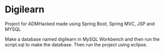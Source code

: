 # Digilearn
Project for ADMHacked made using Spring Boot, Spring MVC, JSP and MYSQL

Make a database named digilearn in MySQL Workbench and then run the script.sql to make the database. Then run the project using eclipse.
